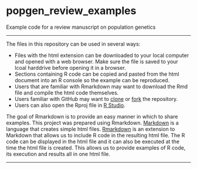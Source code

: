 # popgen_review_examples
Example code for a review manuscript on population genetics

***

The files in this repository can be used in several ways:
- Files with the html extension can be downloaded to your local computer and opened with a web browser.
Make sure the file is saved to your lcoal harddrive before opening it in a browser.
- Sections containing R code can be copied and pasted from the html document into an R console so the example can be reproduced.
- Users that are familiar with Rmarkdown may want to download the Rmd file and compile the html code themselves.
- Users familiar with GitHub may want to [clone](https://help.github.com/articles/cloning-a-repository/) or [fork](https://help.github.com/articles/fork-a-repo/) the repository.
- Users can also open the Rproj file in [R Studio](https://www.rstudio.com/). 

The goal of Rmarkdown is to provide an easy manner in which to share examples.
This project was prepared using Rmarkdown.
[Markdown](https://daringfireball.net/projects/markdown/) is a language that creates simple html files.
[Rmarkdown](http://rmarkdown.rstudio.com/) is an extension to Markdown that allows us to include R code in the resulting html file.
The R code can be displayed in the html file and it can also be executed at the time the html file is created.
This allows us to provide examples of R code, its execution and results all in one html file.


***
